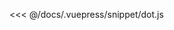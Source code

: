 <ClientOnly>
  <common-code-view name="dot" :is-code-view="false"/>
</ClientOnly>

<<< @/docs/.vuepress/snippet/dot.js
